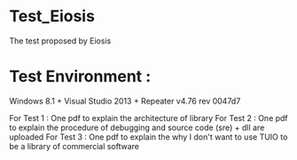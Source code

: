 # Test_Eiosis
The test proposed by Eiosis

# Test Environment :
Windows 8.1 + Visual Studio 2013 + Repeater v4.76 rev 0047d7

For Test 1 : One pdf to explain the architecture of library
For Test 2 : One pdf to explain the procedure of debugging and source code (sre) + dll are uploaded
For Test 3 : One pdf to explain the why I don't want to use TUIO to be a library of commercial software
